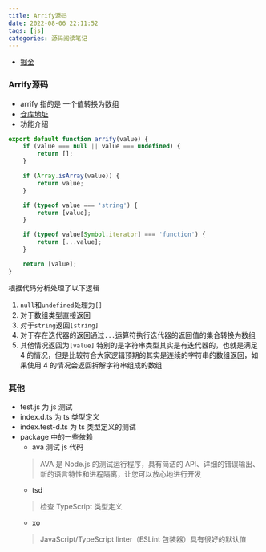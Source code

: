 ```yaml
---
title: Arrify源码
date: 2022-08-06 22:11:52
tags: [js]
categories: 源码阅读笔记
---
```


- [掘金](https://juejin.cn/post/7128772727913545759)

### Arrify源码
- arrify 指的是 一个值转换为数组
- [仓库地址](https://github.com/sindresorhus/arrify)
- 功能介绍

``` js
export default function arrify(value) {
	if (value === null || value === undefined) {
		return [];
	}

	if (Array.isArray(value)) {
		return value;
	}

	if (typeof value === 'string') {
		return [value];
	}

	if (typeof value[Symbol.iterator] === 'function') {
		return [...value];
	}

	return [value];
}
```

根据代码分析处理了以下逻辑
   1. `null`和`undefined`处理为`[]`
   2. 对于数组类型直接返回
   3. 对于`string`返回`[string]`
   4. 对于存在迭代器的返回通过`...`运算符执行迭代器的返回值的集合转换为数组
   5. 其他情况返回为`[value]`
   特别的是字符串类型其实是有迭代器的，也就是满足 4 的情况，但是比较符合大家逻辑预期的其实是连续的字符串的数组返回，如果使用 4 的情况会返回拆解字符串组成的数组

### 其他
- test.js 为 js 测试
- index.d.ts 为 ts 类型定义
- index.test-d.ts 为 ts 类型定义的测试
- package 中的一些依赖
  - ava 测试 js 代码
  > AVA 是 Node.js 的测试运行程序，具有简洁的 API、详细的错误输出、新的语言特性和进程隔离，让您可以放心地进行开发
  - tsd 
  > 检查 TypeScript 类型定义
  - xo
  > JavaScript/TypeScript linter（ESLint 包装器）具有很好的默认值